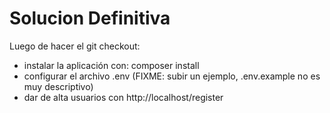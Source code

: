 # Solucion Definitiva

Luego de hacer el git checkout:

* instalar la aplicación con: composer install
* configurar el archivo .env (FIXME: subir un ejemplo, .env.example no es muy descriptivo)
* dar de alta usuarios con http://localhost/register


